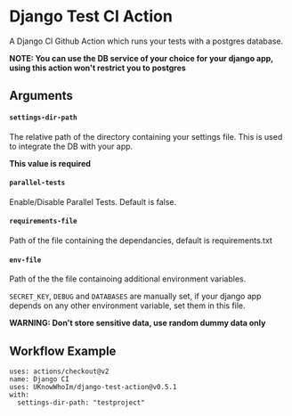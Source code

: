 # Django Test CI Action

A Django CI Github Action which runs your tests with a postgres database.

**NOTE: You can use the DB service of your choice for your django app, using this action won't restrict you to postgres**

## Arguments

#### `settings-dir-path`
The relative path of the directory containing your settings file. This is used to integrate the DB with your app. 

**This value is required**

#### `parallel-tests`
Enable/Disable Parallel Tests. Default is false.

#### `requirements-file`
Path of the file containing the dependancies, default is requirements.txt

#### `env-file`
Path of the the file containoing additional environment variables.

`SECRET_KEY`, `DEBUG` and `DATABASES` are manually set, if your django app depends on any other environment variable, set them in this file.

**WARNING: Don't store sensitive data, use random dummy data only**


## Workflow Example

```
uses: actions/checkout@v2
name: Django CI
uses: UKnowWhoIm/django-test-action@v0.5.1
with:
  settings-dir-path: "testproject"
```
